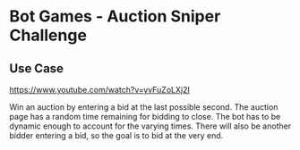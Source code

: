 # Bot Games - Auction Sniper Challenge

## Use Case

https://www.youtube.com/watch?v=yvFuZoLXj2I

Win an auction by entering a bid at the last possible second. The auction page has a random time remaining for bidding to close. The bot has to be dynamic enough to account for the varying times. There will also be another bidder entering a bid, so the goal is to bid at the very end. 




